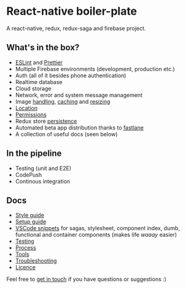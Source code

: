 # React-native boiler-plate

A react-native, redux, redux-saga and firebase project.

## What's in the box?

* [ESLint](https://github.com/eslint/eslint) and [Prettier](https://github.com/prettier/prettier/)
* Multiple Firebase environments (development, production etc.)
* Auth (all of it besides phone authentication)
* Realtime database
* Cloud storage
* Network, error and system message management
* Image [handling](https://github.com/react-community/react-native-image-picker), [caching](https://github.com/DylanVann/react-native-fast-image) and [resizing](https://github.com/bamlab/react-native-image-resizer)
* [Location](https://github.com/devfd/react-native-geocoder)
* [Permissions](https://github.com/yonahforst/react-native-permissions)
* Redux store [persistence](https://github.com/rt2zz/redux-persist)
* Automated beta app distribution thanks to [fastlane](https://github.com/fastlane/fastlane)
* A collection of useful docs (seen below)

## In the pipeline

* Testing (unit and E2E)
* CodePush
* Continous integration

## Docs

* [Style guide](./docs/STYLE_GUIDE.md)
* [Setup guide](./docs/SETUP_GUIDE.md)
* [VSCode snippets](./snippets.json) for sagas, stylesheet, component index, dumb, functional and container components (makes life _waaay_ easier)
* [Testing](./docs/TESTING.md)
* [Process](./docs/PROCESS.md)
* [Tools](./docs/TOOLS.md)
* [Troubleshooting](./docs/TROUBLESHOOTING.md)
* [Licence](./docs/LICENCE)

Feel free to [get in touch](mailto:shaun@aux.co.za) if you have questions or suggestions :)
